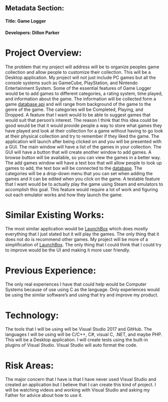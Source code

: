 ## Metadata Section:

   #### Title: Game Logger

   #### Developers: Dillon Parker

 
# Project Overview:
   The problem that my project will address will be to organize peoples game collection and allow people to customize their collection. This will be a Desktop application. My project will not just include PC games but all the console systems such as GameCube, PlayStation, and Nintendo Entertainment System.  Some of the essential features of Game Logger would be to add games to different categories, a rating system, time played, and information about the game. The information will be collected form a game [database api](https://api.igdb.com/.) and will range from background of the game to the genre of the game. The categories will be Completed, Playing, and Dropped.  A feature that I want would to be able to suggest games that would suit that person’s interest.  The reason I think that this idea could be good would be that it would provide people a way to store what games they have played and look at their collection for a game without having to go look at their physical collection and try to remember if they liked the game. The application will launch after being clicked on and you will be presented with a GUI. The main window will have a list of the games in your collection. The GUI will have a button that will create another window to add games. A browse button will be available, so you can view the games in a better way. The add games window will have a text box that will allow people to look up games to add, the text box will be connected to the [database](https://api.igdb.com/.). The categories will be a drop-down menu that you can set when adding the games and it can be edited when you click on the game. A testable feature that I want would be to actually play the game using Steam and emulators to accomplish this goal. This feature would require a lot of work and figuring out each emulator works and how they launch the game.

# Similar Existing Works:
   The most similar application would be [LaunchBox](https://www.launchbox-app.com/) which does mostly everything that I just stated but it will play the games. The only thing that it does not do is recommend other games. My project will be more of a simplification of [LaunchBox](https://www.launchbox-app.com/). The only thing that I could think that I could try to improve would be the UI and making it more user friendly.

# Previous Experience:
   The only real experiences I have that could help would be Computer Systems because of use using C as the language. Only experiences would be using the similar software’s and using that try and improve my product.

# Technology:
   The tools that I will be using will be Visual Studio 2017 and GitHub. The languages I will be using will be C/C++, C#, visual C, .NET, and maybe PHP. This will be a Desktop application. I will create tests using the built-in plugins of Visual Studio. Visual Studio will auto format the code.

# Risk Areas:
   The major concern that I have is that I have never used Visual Studio and created an application but I believe that I can create this kind of project. I will be watching videos and working with Visual Studio and asking my Father for advice about how to use it. 

